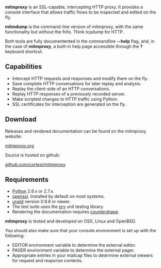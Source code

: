 
__mitmproxy__ is an SSL-capable, intercepting HTTP proxy. It provides a console
interface that allows traffic flows to be inspected and edited on the fly.

__mitmdump__ is the command-line version of mitmproxy, with the same
functionality but without the frills. Think tcpdump for HTTP.

Both tools are fully documentented in the commandline __--help__ flag, and, in
the case of __mitmproxy__, a built-in help page accessible through the __?__
keyboard shortcut.


Capabilities
------------

- Intercept HTTP requests and responses and modify them on the fly.
- Save complete HTTP conversations for later replay and analysis.
- Replay the client-side of an HTTP conversations.
- Replay HTTP responses of a previously recorded server.
- Make scripted changes to HTTP traffic using Python. 
- SSL certificates for interception are generated on the fly.


Download
--------

Releases and rendered documentation can be found on the mitmproxy website:

[mitmproxy.org](http://mitmproxy.org)

Source is hosted on github: 

[github.com/cortesi/mitmproxy](http://github.com/cortesi/mitmproxy)


Requirements
------------

* [Python](http://www.python.org) 2.6.x or 2.7.x.
* [openssl](http://www.openssl.org/). Installed by default on most systems.
* [urwid](http://excess.org/urwid/) version 0.9.8 or newer.
* The test suite uses the [pry](http://github.com/cortesi/pry) unit testing
  library.
* Rendering the documentation requires [countershape](http://github.com/cortesi/countershape).

__mitmproxy__ is tested and developed on OSX, Linux and OpenBSD. 

You should also make sure that your console environment is set up with the
following: 
    
* EDITOR environment variable to determine the external editor.
* PAGER environment variable to determine the external pager.
* Appropriate entries in your mailcap files to determine external
  viewers for request and response contents.
